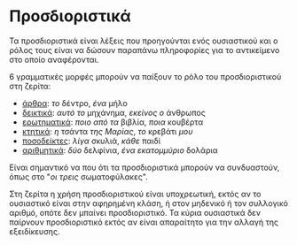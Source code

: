 # Προσδιοριστικά

Τα προσδιοριστικά είναι λέξεις που προηγούνται ενός ουσιαστικού και ο ρόλος τους είναι να
δώσουν παραπάνω πληροφορίες για το αντικείμενο στο οποίο αναφέρονται.

6 γραμματικές μορφές μπορούν να παίξουν το ρόλο του προσδιοριστικού στη ζερίτα:

-   [άρθρα][article]: _το_ δέντρο, _ένα_ μήλο
-   [δεικτικά][demonstrative determiner]: _αυτό το_ μηχάνημα, _εκείνος ο_ άνθρωπος
-   [ερωτηματικά][interrogative determiner]: _ποιο από τα_ βιβλία, _ποια_ κουβέρτα
-   [κτητικά][possessive determiner]: _η_ τσάντα _της Μαρίας_, _το_ κρεβάτι _μου_
-   [ποσοδείκτες][quantifier]: _λίγα_ σκυλιά, _κάθε_ παιδί
-   [αριθμητικά][numeral]: _δύο_ δελφίνια, _ένα εκατομμύριο_ δολάρια

Είναι σημαντικό να που ότι τα προσδιοριστικά μπορούν να συνδυαστούν, όπως στο "_οι τρεις_ σωματοφύλακες".

Στη ζερίτα η χρήση προσδιοριστικού είναι υποχρεωτική, εκτός αν το ουσιαστικό είναι στην
αφηρημένη κλάση, ή στον μηδενικό ή τον συλλογικό αριθμό, οπότε δεν μπαίνει προσδιοριστικό.
Τα κύρια ουσιαστικά δεν παίρνουν προσδιοριστικό εκτός αν είναι απαραίτητο για την αλλαγή
της εξειδίκευσης.

[article]: ./articles.md
[demonstrative determiner]: ./index.md
[interrogative determiner]: ./index.md
[possessive determiner]: ./index.md
[quantifier]: ./index.md
[numeral]: ./index.md
[noun phrase]: ./index.md
